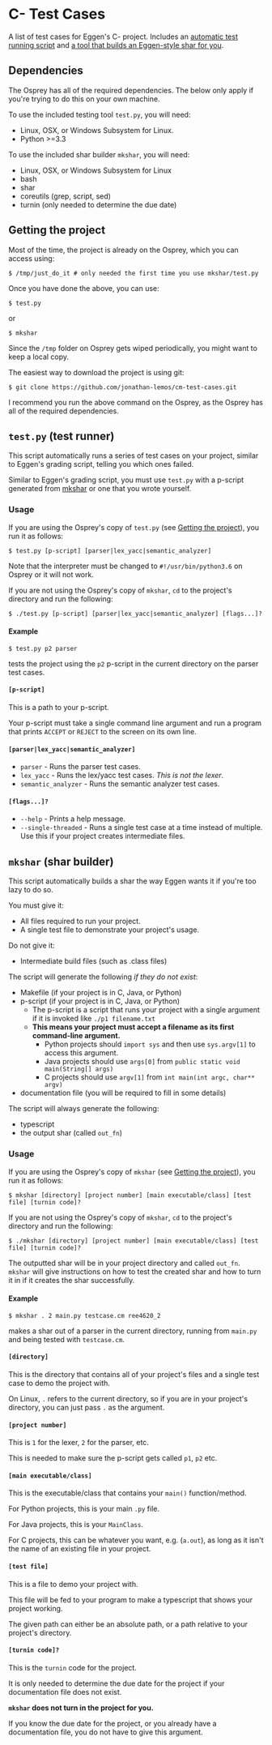 # C- Test Cases
A list of test cases for Eggen's C- project.
Includes an [automatic test running script](#testpy-test-runner) and [a tool that builds an Eggen-style shar for you](#mkshar-shar-builder).

## Dependencies
The Osprey has all of the required dependencies.
The below only apply if you're trying to do this on your own machine.

To use the included testing tool `test.py`, you will need:
* Linux, OSX, or Windows Subsystem for Linux.
* Python >=3.3

To use the included shar builder `mkshar`, you will need:
* Linux, OSX, or Windows Subsystem for Linux
* bash
* shar
* coreutils (grep, script, sed)
* turnin (only needed to determine the due date)

## Getting the project
Most of the time, the project is already on the Osprey, which you can access using:
```shell
$ /tmp/just_do_it # only needed the first time you use mkshar/test.py
```

Once you have done the above, you can use:
```shell
$ test.py
```
or
```shell
$ mkshar
```

Since the `/tmp` folder on Osprey gets wiped periodically, you might want to keep a local copy.

The easiest way to download the project is using git:
```shell
$ git clone https://github.com/jonathan-lemos/cm-test-cases.git
```
I recommend you run the above command on the Osprey, as the Osprey has all of the required dependencies.

## `test.py` (test runner)
This script automatically runs a series of test cases on your project, similar to Eggen's grading script, telling you which ones failed.

Similar to Eggen's grading script, you must use `test.py` with a p-script generated from [mkshar](#mkshar-shar-builder) or one that you wrote yourself.

### Usage
If you are using the Osprey's copy of `test.py` (see [Getting the project](#getting-the-project)), you run it as follows:
```shell
$ test.py [p-script] [parser|lex_yacc|semantic_analyzer]
```

Note that the interpreter must be changed to `#!/usr/bin/python3.6` on Osprey or it will not work.

If you are not using the Osprey's copy of `mkshar`, `cd` to the project's directory and run the following:
```shell
$ ./test.py [p-script] [parser|lex_yacc|semantic_analyzer] [flags...]?
```

#### Example
```shell
$ test.py p2 parser
```
tests the project using the `p2` p-script in the current directory on the parser test cases.

#### `[p-script]`
This is a path to your p-script.

Your p-script must take a single command line argument and run a program that prints `ACCEPT` or `REJECT` to the screen on its own line.

#### `[parser|lex_yacc|semantic_analyzer]`
* `parser` - Runs the parser test cases.
* `lex_yacc` - Runs the lex/yacc test cases. *This is not the lexer*.
* `semantic_analyzer` - Runs the semantic analyzer test cases.

#### `[flags...]?`
* `--help` - Prints a help message.
* `--single-threaded` - Runs a single test case at a time instead of multiple. Use this if your project creates intermediate files.

## `mkshar` (shar builder)
This script automatically builds a shar the way Eggen wants it if you're too lazy to do so.

You must give it:
* All files required to run your project.
* A single test file to demonstrate your project's usage.

Do not give it:
* Intermediate build files (such as .class files)

The script will generate the following *if they do not exist*:
* Makefile (if your project is in C, Java, or Python)
* p-script (if your project is in C, Java, or Python)
	* The p-script is a script that runs your project with a single argument if it is invoked like `./p1 filename.txt`
	* **This means your project must accept a filename as its first command-line argument.**
		* Python projects should `import sys` and then use `sys.argv[1]` to access this argument.
		* Java projects should use `args[0]` from `public static void main(String[] args)`
		* C projects should use `argv[1]` from `int main(int argc, char** argv)`
* documentation file (you will be required to fill in some details)

The script will always generate the following:
* typescript
* the output shar (called `out_fn`)

### Usage
If you are using the Osprey's copy of `mkshar` (see [Getting the project](#getting-the-project)), you run it as follows:
```shell
$ mkshar [directory] [project number] [main executable/class] [test file] [turnin code]?
```

If you are not using the Osprey's copy of `mkshar`, `cd` to the project's directory and run the following:
```shell
$ ./mkshar [directory] [project number] [main executable/class] [test file] [turnin code]?
```

The outputted shar will be in your project directory and called `out_fn`.
`mkshar` will give instructions on how to test the created shar and how to turn it in if it creates the shar successfully.

#### Example
```shell
$ mkshar . 2 main.py testcase.cm ree4620_2
```
makes a shar out of a parser in the current directory, running from `main.py` and being tested with `testcase.cm`.

#### `[directory]`
This is the directory that contains all of your project's files and a single test case to demo the project with.

On Linux, `.` refers to the current directory, so if you are in your project's directory, you can just pass `.` as the argument.

#### `[project number]`
This is `1` for the lexer, `2` for the parser, etc.

This is needed to make sure the p-script gets called `p1`, `p2` etc.

#### `[main executable/class]`
This is the executable/class that contains your `main()` function/method.

For Python projects, this is your main `.py` file.

For Java projects, this is your `MainClass`.

For C projects, this can be whatever you want, e.g. (`a.out`), as long as it isn't the name of an existing file in your project.

#### `[test file]`
This is a file to demo your project with.

This file will be fed to your program to make a typescript that shows your project working.

The given path can either be an absolute path, or a path relative to your project's directory.

#### `[turnin code]?`
This is the `turnin` code for the project.

It is only needed to determine the due date for the project if your documentation file does not exist.

**`mkshar` does not turn in the project for you.**

If you know the due date for the project, or you already have a documentation file, you do not have to give this argument.

